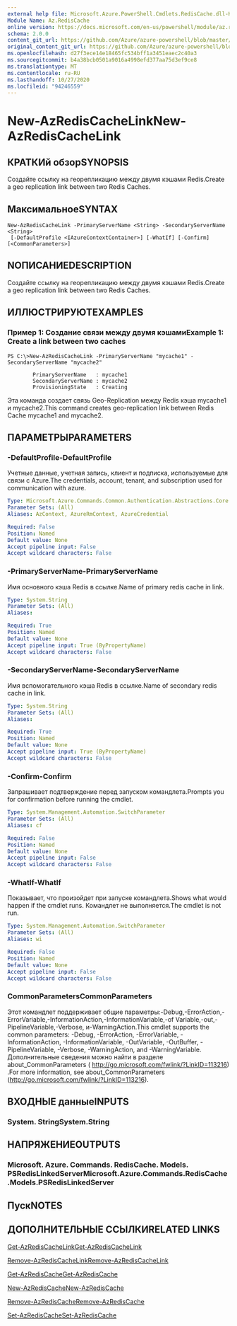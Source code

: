 ```yaml
---
external help file: Microsoft.Azure.PowerShell.Cmdlets.RedisCache.dll-Help.xml
Module Name: Az.RedisCache
online version: https://docs.microsoft.com/en-us/powershell/module/az.rediscache/new-azrediscachelink
schema: 2.0.0
content_git_url: https://github.com/Azure/azure-powershell/blob/master/src/RedisCache/RedisCache/help/New-AzRedisCacheLink.md
original_content_git_url: https://github.com/Azure/azure-powershell/blob/master/src/RedisCache/RedisCache/help/New-AzRedisCacheLink.md
ms.openlocfilehash: d27f3ece14e18465fc534bff1a3451eaec2c40a3
ms.sourcegitcommit: b4a38bcb0501a9016a4998efd377aa75d3ef9ce8
ms.translationtype: MT
ms.contentlocale: ru-RU
ms.lasthandoff: 10/27/2020
ms.locfileid: "94246559"
---
```

# <span data-ttu-id="f5dba-101">New-AzRedisCacheLink</span><span class="sxs-lookup"><span data-stu-id="f5dba-101">New-AzRedisCacheLink</span></span>

## <span data-ttu-id="f5dba-102">КРАТКИй обзор</span><span class="sxs-lookup"><span data-stu-id="f5dba-102">SYNOPSIS</span></span>
<span data-ttu-id="f5dba-103">Создайте ссылку на георепликацию между двумя кэшами Redis.</span><span class="sxs-lookup"><span data-stu-id="f5dba-103">Create a geo replication link between two Redis Caches.</span></span>

## <span data-ttu-id="f5dba-104">Максимальное</span><span class="sxs-lookup"><span data-stu-id="f5dba-104">SYNTAX</span></span>

```
New-AzRedisCacheLink -PrimaryServerName <String> -SecondaryServerName <String>
 [-DefaultProfile <IAzureContextContainer>] [-WhatIf] [-Confirm] [<CommonParameters>]
```

## <span data-ttu-id="f5dba-105">NОПИСАНИЕ</span><span class="sxs-lookup"><span data-stu-id="f5dba-105">DESCRIPTION</span></span>
<span data-ttu-id="f5dba-106">Создайте ссылку на георепликацию между двумя кэшами Redis.</span><span class="sxs-lookup"><span data-stu-id="f5dba-106">Create a geo replication link between two Redis Caches.</span></span>

## <span data-ttu-id="f5dba-107">ИЛЛЮСТРИРУЮТ</span><span class="sxs-lookup"><span data-stu-id="f5dba-107">EXAMPLES</span></span>

### <span data-ttu-id="f5dba-108">Пример 1: Создание связи между двумя кэшами</span><span class="sxs-lookup"><span data-stu-id="f5dba-108">Example 1: Create a link between two caches</span></span>
```
PS C:\>New-AzRedisCacheLink -PrimaryServerName "mycache1" -SecondaryServerName "mycache2"

        PrimaryServerName   : mycache1
        SecondaryServerName : mycache2
        ProvisioningState   : Creating
```

<span data-ttu-id="f5dba-109">Эта команда создает связь Geo-Replication между Redis кэша mycache1 и mycache2.</span><span class="sxs-lookup"><span data-stu-id="f5dba-109">This command creates geo-replication link between Redis Cache mycache1 and mycache2.</span></span>

## <span data-ttu-id="f5dba-110">ПАРАМЕТРЫ</span><span class="sxs-lookup"><span data-stu-id="f5dba-110">PARAMETERS</span></span>

### <span data-ttu-id="f5dba-111">-DefaultProfile</span><span class="sxs-lookup"><span data-stu-id="f5dba-111">-DefaultProfile</span></span>
<span data-ttu-id="f5dba-112">Учетные данные, учетная запись, клиент и подписка, используемые для связи с Azure.</span><span class="sxs-lookup"><span data-stu-id="f5dba-112">The credentials, account, tenant, and subscription used for communication with azure.</span></span>

```yaml
Type: Microsoft.Azure.Commands.Common.Authentication.Abstractions.Core.IAzureContextContainer
Parameter Sets: (All)
Aliases: AzContext, AzureRmContext, AzureCredential

Required: False
Position: Named
Default value: None
Accept pipeline input: False
Accept wildcard characters: False
```

### <span data-ttu-id="f5dba-113">-PrimaryServerName</span><span class="sxs-lookup"><span data-stu-id="f5dba-113">-PrimaryServerName</span></span>
<span data-ttu-id="f5dba-114">Имя основного кэша Redis в ссылке.</span><span class="sxs-lookup"><span data-stu-id="f5dba-114">Name of primary redis cache in link.</span></span>

```yaml
Type: System.String
Parameter Sets: (All)
Aliases:

Required: True
Position: Named
Default value: None
Accept pipeline input: True (ByPropertyName)
Accept wildcard characters: False
```

### <span data-ttu-id="f5dba-115">-SecondaryServerName</span><span class="sxs-lookup"><span data-stu-id="f5dba-115">-SecondaryServerName</span></span>
<span data-ttu-id="f5dba-116">Имя вспомогательного кэша Redis в ссылке.</span><span class="sxs-lookup"><span data-stu-id="f5dba-116">Name of secondary redis cache in link.</span></span>

```yaml
Type: System.String
Parameter Sets: (All)
Aliases:

Required: True
Position: Named
Default value: None
Accept pipeline input: True (ByPropertyName)
Accept wildcard characters: False
```

### <span data-ttu-id="f5dba-117">-Confirm</span><span class="sxs-lookup"><span data-stu-id="f5dba-117">-Confirm</span></span>
<span data-ttu-id="f5dba-118">Запрашивает подтверждение перед запуском командлета.</span><span class="sxs-lookup"><span data-stu-id="f5dba-118">Prompts you for confirmation before running the cmdlet.</span></span>

```yaml
Type: System.Management.Automation.SwitchParameter
Parameter Sets: (All)
Aliases: cf

Required: False
Position: Named
Default value: None
Accept pipeline input: False
Accept wildcard characters: False
```

### <span data-ttu-id="f5dba-119">-WhatIf</span><span class="sxs-lookup"><span data-stu-id="f5dba-119">-WhatIf</span></span>
<span data-ttu-id="f5dba-120">Показывает, что произойдет при запуске командлета.</span><span class="sxs-lookup"><span data-stu-id="f5dba-120">Shows what would happen if the cmdlet runs.</span></span>
<span data-ttu-id="f5dba-121">Командлет не выполняется.</span><span class="sxs-lookup"><span data-stu-id="f5dba-121">The cmdlet is not run.</span></span>

```yaml
Type: System.Management.Automation.SwitchParameter
Parameter Sets: (All)
Aliases: wi

Required: False
Position: Named
Default value: None
Accept pipeline input: False
Accept wildcard characters: False
```

### <span data-ttu-id="f5dba-122">CommonParameters</span><span class="sxs-lookup"><span data-stu-id="f5dba-122">CommonParameters</span></span>
<span data-ttu-id="f5dba-123">Этот командлет поддерживает общие параметры:-Debug,-ErrorAction,-ErrorVariable,-InformationAction,-InformationVariable,-of Variable,-out,-PipelineVariable,-Verbose, и-WarningAction.</span><span class="sxs-lookup"><span data-stu-id="f5dba-123">This cmdlet supports the common parameters: -Debug, -ErrorAction, -ErrorVariable, -InformationAction, -InformationVariable, -OutVariable, -OutBuffer, -PipelineVariable, -Verbose, -WarningAction, and -WarningVariable.</span></span> <span data-ttu-id="f5dba-124">Дополнительные сведения можно найти в разделе about_CommonParameters ( http://go.microsoft.com/fwlink/?LinkID=113216) .</span><span class="sxs-lookup"><span data-stu-id="f5dba-124">For more information, see about_CommonParameters (http://go.microsoft.com/fwlink/?LinkID=113216).</span></span>

## <span data-ttu-id="f5dba-125">ВХОДНЫЕ данные</span><span class="sxs-lookup"><span data-stu-id="f5dba-125">INPUTS</span></span>

### <span data-ttu-id="f5dba-126">System. String</span><span class="sxs-lookup"><span data-stu-id="f5dba-126">System.String</span></span>

## <span data-ttu-id="f5dba-127">НАПРЯЖЕНИЕ</span><span class="sxs-lookup"><span data-stu-id="f5dba-127">OUTPUTS</span></span>

### <span data-ttu-id="f5dba-128">Microsoft. Azure. Commands. RedisCache. Models. PSRedisLinkedServer</span><span class="sxs-lookup"><span data-stu-id="f5dba-128">Microsoft.Azure.Commands.RedisCache.Models.PSRedisLinkedServer</span></span>

## <span data-ttu-id="f5dba-129">Пуск</span><span class="sxs-lookup"><span data-stu-id="f5dba-129">NOTES</span></span>

## <span data-ttu-id="f5dba-130">ДОПОЛНИТЕЛЬНЫЕ ССЫЛКИ</span><span class="sxs-lookup"><span data-stu-id="f5dba-130">RELATED LINKS</span></span>

[<span data-ttu-id="f5dba-131">Get-AzRedisCacheLink</span><span class="sxs-lookup"><span data-stu-id="f5dba-131">Get-AzRedisCacheLink</span></span>](./Get-AzRedisCacheLink.md)

[<span data-ttu-id="f5dba-132">Remove-AzRedisCacheLink</span><span class="sxs-lookup"><span data-stu-id="f5dba-132">Remove-AzRedisCacheLink</span></span>](./Remove-AzRedisCacheLink.md)

[<span data-ttu-id="f5dba-133">Get-AzRedisCache</span><span class="sxs-lookup"><span data-stu-id="f5dba-133">Get-AzRedisCache</span></span>](./Get-AzRedisCache.md)

[<span data-ttu-id="f5dba-134">New-AzRedisCache</span><span class="sxs-lookup"><span data-stu-id="f5dba-134">New-AzRedisCache</span></span>](./New-AzRedisCache.md)

[<span data-ttu-id="f5dba-135">Remove-AzRedisCache</span><span class="sxs-lookup"><span data-stu-id="f5dba-135">Remove-AzRedisCache</span></span>](./Remove-AzRedisCache.md)

[<span data-ttu-id="f5dba-136">Set-AzRedisCache</span><span class="sxs-lookup"><span data-stu-id="f5dba-136">Set-AzRedisCache</span></span>](./Set-AzRedisCache.md)